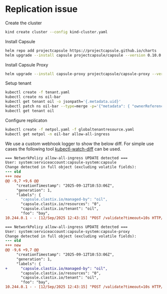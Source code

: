 # Replication issue

Create the cluster

```bash
kind create cluster --config kind-cluster.yaml
```

Install Capsule

```bash
helm repo add projectcapsule https://projectcapsule.github.io/charts
helm upgrade --install capsule projectcapsule/capsule --version 0.10.0 -n capsule-system --create-namespace
```

Install Capsule Proxy

```bash
helm upgrade --install capsule-proxy projectcapsule/capsule-proxy --version 0.9.13 -n capsule-system --values values.yaml
```

Setup tenant

```bash
kubectl create -f tenant.yaml
kubectl create ns oil-bar
kubectl get tenant oil -o jsonpath='{.metadata.uid}'
kubectl patch ns oil-bar --type=merge -p='{"metadata": { "ownerReferences": [{ "apiVersion": "capsule.clastix.io/v1beta2", "kind": "Tenant", "name": "oil", "uid": "<tenant uid>" }] }}'
kubectl get tenant oil
```

Configure replicaton

```bash
kubectl create -f netpol.yaml -f globaltenantresource.yaml
kubectl get netpol -n oil-bar allow-all-ingress
```

We use a custom webhook logger to show the below diff. For simple use cases the following tool [kubectl-watch-diff](https://github.com/alexmt/kubectl-watch-diff) can be used.

```diff
=== NetworkPolicy allow-all-ingress UPDATE detected ===
User: system:serviceaccount:capsule-system:capsule
Change detected in full object (excluding volatile fields):
--- old
+++ new
@@ -9,7 +9,6 @@
     "creationTimestamp": "2025-09-12T10:53:06Z",
     "generation": 1,
     "labels": {
-      "capsule.clastix.io/managed-by": "oil",
       "capsule.clastix.io/resources": "0",
       "capsule.clastix.io/tenant": "oil",
       "foo": "bay",
10.244.0.1 - - [12/Sep/2025 12:43:15] "POST /validate?timeout=10s HTTP/1.1" 200 -

=== NetworkPolicy allow-all-ingress UPDATE detected ===
User: system:serviceaccount:capsule-system:capsule-proxy
Change detected in full object (excluding volatile fields):
--- old
+++ new
@@ -9,6 +9,7 @@
     "creationTimestamp": "2025-09-12T10:53:06Z",
     "generation": 1,
     "labels": {
+      "capsule.clastix.io/managed-by": "oil",
       "capsule.clastix.io/resources": "0",
       "capsule.clastix.io/tenant": "oil",
       "foo": "bay",
10.244.0.1 - - [12/Sep/2025 12:43:15] "POST /validate?timeout=10s HTTP/1.1" 200 -
```
